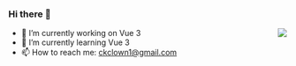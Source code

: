 ### Hi there 👋
<img align="right" src="https://github-readme-stats.vercel.app/api?username=QaQ-top&show_icons=true&icon_color=0366d6&text_color=24292e&bg_color=ffffff&hide_title=true" />

- 🔭 I’m currently working on Vue 3
- 🌱 I’m currently learning Vue 3
- 📫 How to reach me: ckclown1@gmail.com
